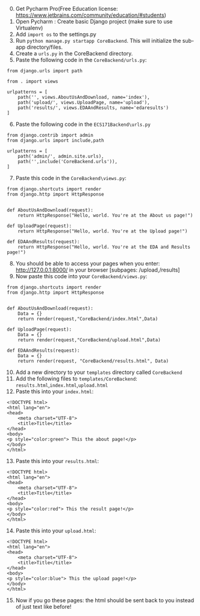 
 0. Get Pycharm Pro(Free Education license: https://www.jetbrains.com/community/education/#students)
 1. Open Pycharm : Create basic Django project (make sure to use Virtualenv)
 2. Add `import os` to the settings.py
 3. Run `python manage.py startapp CoreBackend`. This will initialize the sub-app directory/files.
 4. Create a `urls.py` in the CoreBackend directory.
 5. Paste the following code in the `CoreBackend/urls.py`:
```
from django.urls import path  
  
from . import views  
  
urlpatterns = [  
    path('', views.AboutUsAndDownload, name='index'),  
    path('upload/', views.UploadPage, name='upload'),  
    path('results/', views.EDAAndResults, name='edaresults')  
]
```
6. Paste the following code in the `ECS171Backend\urls.py`
```
from django.contrib import admin  
from django.urls import include,path  
  
urlpatterns = [  
    path('admin/', admin.site.urls),  
    path('',include('CoreBackend.urls')),  
]

``` 
7. Paste this code in the `CoreBackend\views.py`:
```
from django.shortcuts import render  
from django.http import HttpResponse  
  
  
def AboutUsAndDownload(request):  
    return HttpResponse("Hello, world. You're at the About us page!")  
  
def UploadPage(request):  
    return HttpResponse("Hello, world. You're at the Upload page!")  
  
def EDAAndResults(request):  
    return HttpResponse("Hello, world. You're at the EDA and Results page!")
```
8. You should be able to access your pages when you enter: http://127.0.0.1:8000/ in your browser [subpages: /upload,/results]
9.  Now paste this code into your `CoreBackend/views.py`:
```
from django.shortcuts import render  
from django.http import HttpResponse  
  
  
def AboutUsAndDownload(request):  
    Data = {}  
    return render(request,"CoreBackend/index.html",Data)  
  
def UploadPage(request):  
    Data = {}  
    return render(request,"CoreBackend/upload.html",Data)  
  
def EDAAndResults(request):  
    Data = {}  
    return render(request, "CoreBackend/results.html", Data)
``` 
10. Add a new directory to your `templates` directory called `CoreBackend`
11.  Add the following files to `templates/CoreBackend`: `results.html`,`index.html`,`upload.html`
12. Paste this into your `index.html`:
```
<!DOCTYPE html>  
<html lang="en">  
<head>  
    <meta charset="UTF-8">  
    <title>Title</title>  
</head>  
<body>  
<p style="color:green"> This the about page!</p>  
</body>  
</html>
```
13. Paste this into your `results.html`:
```
<!DOCTYPE html>  
<html lang="en">  
<head>  
    <meta charset="UTF-8">  
    <title>Title</title>  
</head>  
<body>  
<p style="color:red"> This the result page!</p>  
</body>  
</html>
```
14. Paste this into your `upload.html`:
```
<!DOCTYPE html>  
<html lang="en">  
<head>  
    <meta charset="UTF-8">  
    <title>Title</title>  
</head>  
<body>  
<p style="color:blue"> This the upload page!</p>  
</body>  
</html>
```
15. Now if you go these pages: the html should be sent back to you instead of just text like before!
